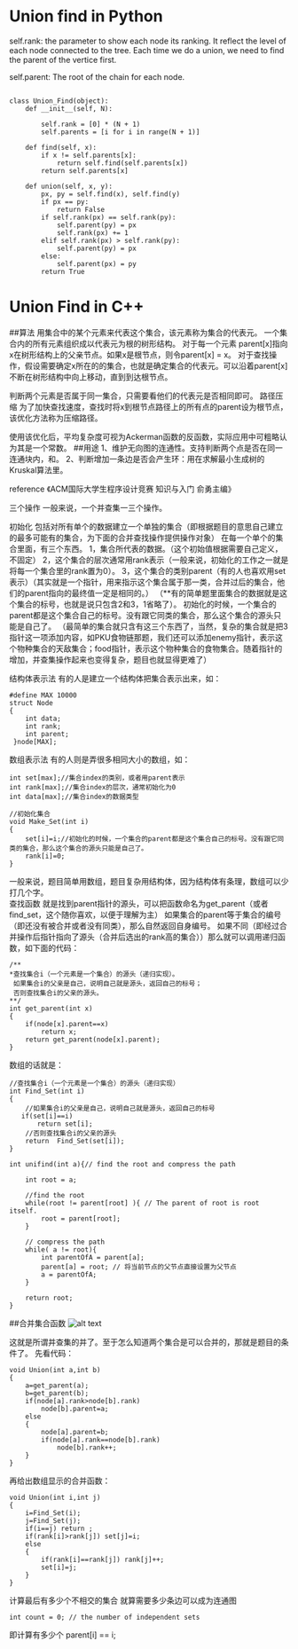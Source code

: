 
# Union find in Python

self.rank:
the parameter to show each node its ranking. It reflect the level of each node connected to the tree.
Each time we do a union, we need to find the parent of the vertice first.

self.parent:
The root of the chain for each node.


```

class Union_Find(object):
    def __init__(self, N):
        
        self.rank = [0] * (N + 1)
        self.parents = [i for i in range(N + 1)]
        
    def find(self, x):
        if x != self.parents[x]:
            return self.find(self.parents[x])
        return self.parents[x]
        
    def union(self, x, y):
        px, py = self.find(x), self.find(y)
        if px == py:
            return False
        if self.rank(px) == self.rank(py):
            self.parent(py) = px
            self.rank(px) += 1
        elif self.rank(px) > self.rank(py):
            self.parent(py) = px
        else:
            self.parent(px) = py
        return True
```
        
            
# Union Find in C++

##算法
用集合中的某个元素来代表这个集合，该元素称为集合的代表元。
一个集合内的所有元素组织成以代表元为根的树形结构。
对于每一个元素 parent[x]指向x在树形结构上的父亲节点。如果x是根节点，则令parent[x] = x。
对于查找操作，假设需要确定x所在的的集合，也就是确定集合的代表元。可以沿着parent[x]不断在树形结构中向上移动，直到到达根节点。

判断两个元素是否属于同一集合，只需要看他们的代表元是否相同即可。
路径压缩
 为了加快查找速度，查找时将x到根节点路径上的所有点的parent设为根节点，该优化方法称为压缩路径。
 
 使用该优化后，平均复杂度可视为Ackerman函数的反函数，实际应用中可粗略认为其是一个常数。
##用途
1、维护无向图的连通性。支持判断两个点是否在同一连通块内，和。
2、判断增加一条边是否会产生环：用在求解最小生成树的Kruskal算法里。

reference
《ACM国际大学生程序设计竞赛 知识与入门 俞勇主编》

三个操作
一般来说，一个并查集一三个操作。

初始化
包括对所有单个的数据建立一个单独的集合（即根据题目的意思自己建立的最多可能有的集合，为下面的合并查找操作提供操作对象）
在每一个单个的集合里面，有三个东西。
1，集合所代表的数据。（这个初始值根据需要自己定义，不固定）
2，这个集合的层次通常用rank表示（一般来说，初始化的工作之一就是将每一个集合里的rank置为0）。
3，这个集合的类别parent（有的人也喜欢用set表示）（其实就是一个指针，用来指示这个集合属于那一类，合并过后的集合，他们的parent指向的最终值一定是相同的。）
（**有的简单题里面集合的数据就是这个集合的标号，也就是说只包含2和3，1省略了）。
初始化的时候，一个集合的parent都是这个集合自己的标号。没有跟它同类的集合，那么这个集合的源头只能是自己了。
（最简单的集合就只含有这三个东西了，当然，复杂的集合就是把3指针这一项添加内容，如PKU食物链那题，我们还可以添加enemy指针，表示这个物种集合的天敌集合；food指针，表示这个物种集合的食物集合。随着指针的增加，并查集操作起来也变得复杂，题目也就显得更难了）

结构体表示法
有的人是建立一个结构体把集合表示出来，如：
```
#define MAX 10000
struct Node
{
    int data;
    int rank;
    int parent;
 }node[MAX];
 ```
数组表示法
有的人则是弄很多相同大小的数组，如：
```
int set[max];//集合index的类别，或者用parent表示
int rank[max];//集合index的层次，通常初始化为0
int data[max];//集合index的数据类型

//初始化集合
void Make_Set(int i)
{
    set[i]=i;//初始化的时候，一个集合的parent都是这个集合自己的标号。没有跟它同类的集合，那么这个集合的源头只能是自己了。
    rank[i]=0;
}
```
一般来说，题目简单用数组，题目复杂用结构体，因为结构体有条理，数组可以少打几个字。    
查找函数
就是找到parent指针的源头，可以把函数命名为get_parent（或者find_set，这个随你喜欢，以便于理解为主）
如果集合的parent等于集合的编号（即还没有被合并或者没有同类），那么自然返回自身编号。
如果不同（即经过合并操作后指针指向了源头（合并后选出的rank高的集合））那么就可以调用递归函数，如下面的代码：
```
/**
*查找集合i（一个元素是一个集合）的源头（递归实现）。
 如果集合i的父亲是自己，说明自己就是源头，返回自己的标号；
 否则查找集合i的父亲的源头。
**/
int get_parent(int x)
{
    if(node[x].parent==x)
        return x;
    return get_parent(node[x].parent);
}
```
数组的话就是：

```
//查找集合i（一个元素是一个集合）的源头（递归实现）
int Find_Set(int i)
{ 
    //如果集合i的父亲是自己，说明自己就是源头，返回自己的标号
   if(set[i]==i)
       return set[i];
    //否则查找集合i的父亲的源头
    return  Find_Set(set[i]);        
}

int unifind(int a){// find the root and compress the path
    
    int root = a;
    
    //find the root
    while(root != parent[root] ){ // The parent of root is root itself.
        root = parent[root];
    }
    
    // compress the path
    while( a != root){
        int parentOfA = parent[a];
        parent[a] = root; // 将当前节点的父节点直接设置为父节点
        a = parentOfA;
    }
    
    return root;
}
```
##合并集合函数
![alt text](https://github.com/XunOuyang/LeetCode/tree/master/Union_Find/image/clipboard.png)

这就是所谓并查集的并了。至于怎么知道两个集合是可以合并的，那就是题目的条件了。
先看代码：
```
void Union(int a,int b)
{
    a=get_parent(a);
    b=get_parent(b);
    if(node[a].rank>node[b].rank)
        node[b].parent=a;
    else
    {    
        node[a].parent=b;
        if(node[a].rank==node[b].rank)
            node[b].rank++;
    }
}
```
再给出数组显示的合并函数：
```
void Union(int i,int j)
{
    i=Find_Set(i);
    j=Find_Set(j);
    if(i==j) return ;
    if(rank[i]>rank[j]) set[j]=i;
    else
    {
        if(rank[i]==rank[j]) rank[j]++;   
        set[i]=j;
    }
}
```
计算最后有多少个不相交的集合
就算需要多少条边可以成为连通图
```
int count = 0; // the number of independent sets
```
即计算有多少个 parent[i] == i;
